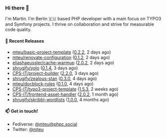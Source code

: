 ### Hi there 👋

I'm Martin. I'm Berlin 🇪🇺 based PHP developer with a main focus on TYPO3 and Symfony projects. I thrive on
collaboration and strive for measurable code quality.

#### 🚀 Recent Releases

- [mteu/basic-project-template](https://github.com/mteu/basic-project-template) ([0.2.2](https://github.com/mteu/basic-project-template/releases/tag/0.2.2), 2 days ago)
- [mteu/renovate-configuration](https://github.com/mteu/renovate-configuration) ([0.1.2](https://github.com/mteu/renovate-configuration/releases/tag/0.1.2), 2 days ago)
- [eliashaeussler/cache-warmup](https://github.com/eliashaeussler/cache-warmup) ([2.0.2](https://github.com/eliashaeussler/cache-warmup/releases/tag/2.0.2), 2 days ago)
- [shrugify/yolo](https://github.com/shrugify/yolo) ([0.1.4](https://github.com/shrugify/yolo/releases/tag/0.1.4), 3 days ago)
- [CPS-IT/project-builder](https://github.com/CPS-IT/project-builder) ([2.2.0](https://github.com/CPS-IT/project-builder/releases/tag/2.2.0), 3 days ago)
- [shrugify/zealous-stan](https://github.com/shrugify/zealous-stan) ([0.3.0](https://github.com/shrugify/zealous-stan/releases/tag/0.3.0), 4 days ago)
- [mteu/docblock-rules](https://github.com/mteu/docblock-rules) ([0.1.0](https://github.com/mteu/docblock-rules/releases/tag/0.1.0), 4 days ago)
- [CPS-IT/typo3-project-template](https://github.com/CPS-IT/typo3-project-template) ([1.5.3](https://github.com/CPS-IT/typo3-project-template/releases/tag/1.5.3), 2 weeks ago)
- [CPS-IT/frontend-asset-handler](https://github.com/CPS-IT/frontend-asset-handler) ([2.0.2](https://github.com/CPS-IT/frontend-asset-handler/releases/tag/2.0.2), 1 month ago)
- [shrugify/skribbl-wordlists](https://github.com/shrugify/skribbl-wordlists) ([1.0.0](https://github.com/shrugify/skribbl-wordlists/releases/tag/1.0.0), 4 months ago)

#### 📫 Get in touch!

- Fediverse: [@mteu@phpc.social](https://phpc.social/@mteu)
- Twitter: [@mteu](https://twitter.com/mteu)

